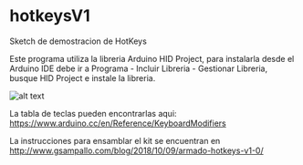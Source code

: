 # hotkeysV1
Sketch de demostracion de HotKeys

Este programa utiliza la libreria Arduino HID Project, para instalarla desde el Arduino IDE debe ir a Programa - Incluir Libreria - Gestionar Libreria, busque HID Project e instale la libreria.

![alt text](http://www.gsampallo.com/blog/wp-content/uploads/2018/10/teclado_armado1.png "Esquematico")

La tabla de teclas pueden encontrarlas aqui: https://www.arduino.cc/en/Reference/KeyboardModifiers

La instrucciones para ensamblar el kit se encuentran en http://www.gsampallo.com/blog/2018/10/09/armado-hotkeys-v1-0/

